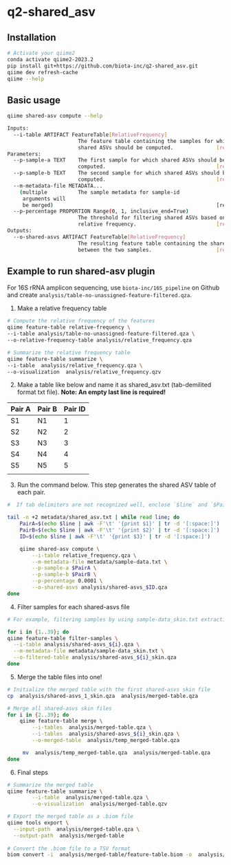 # q2-shared_asv
## Installation
```bash
# Activate your qiime2
conda activate qiime2-2023.2
pip install git+https://github.com/biota-inc/q2-shared_asv.git
qiime dev refresh-cache
qiime --help
```

## Basic usage
```bash
qiime shared-asv compute --help

Inputs:
  --i-table ARTIFACT FeatureTable[RelativeFrequency]
                       The feature table containing the samples for which
                       shared ASVs should be computed.              [required]
Parameters:
  --p-sample-a TEXT    The first sample for which shared ASVs should be
                       computed.                                    [required]
  --p-sample-b TEXT    The second sample for which shared ASVs should be
                       computed.                                    [required]
  --m-metadata-file METADATA...
    (multiple          The sample metadata for sample-id
     arguments will    
     be merged)                                                     [required]
  --p-percentage PROPORTION Range(0, 1, inclusive_end=True)
                       The threshold for filtering shared ASVs based on
                       relative frequency.                          [required]
Outputs:
  --o-shared-asvs ARTIFACT FeatureTable[RelativeFrequency]
                       The resulting feature table containing the shared ASVs
                       between the two samples.                     [required]
```

## Example to run shared-asv plugin

For 16S rRNA amplicon sequencing, use `biota-inc/16S_pipeline` on Github and create `analysis/table-no-unassigned-feature-filtered.qza`.

1. Make a relative frequency table

```bash
# Compute the relative frequency of the features
qiime feature-table relative-frequency \
--i-table analysis/table-no-unassigned-feature-filtered.qza \
--o-relative-frequency-table analysis/relative_frequency.qza

# Summarize the relative frequency table
qiime feature-table summarize \                                   
--i-table  analysis/relative_frequency.qza \ 
--o-visualization  analysis/relative_frequency.qzv
```

2. Make a table like below and name it as shared_asv.txt (tab-demilited format txt file).
**Note: An empty last line is required!**

| Pair A | Pair B | Pair ID |
|--------|--------|---------|
| S1     | N1     | 1       |
| S2     | N2     | 2       |
| S3     | N3     | 3       |
| S4     | N4     | 4       |
| S5     | N5     | 5       |
|        |        |         |

3. Run the command below. This step generates the shared ASV table of each pair.  


```bash
#  If tab delimiters are not recognized well, enclose `$line` and `$PairA(B)` with Quotation Marks (for example, `$(echo "$line" |`)

tail -n +2 metadata/shared_asv.txt | while read line; do
    PairA=$(echo $line | awk -F'\t' '{print $1}' | tr -d '[:space:]')
    PairB=$(echo $line | awk -F'\t' '{print $2}' | tr -d '[:space:]')
    ID=$(echo $line | awk -F'\t' '{print $3}' | tr -d '[:space:]')

    qiime shared-asv compute \
        --i-table relative_frequency.qza \
        --m-metadata-file metadata/sample-data.txt \
        --p-sample-a $PairA \
        --p-sample-b $PairB \
        --p-percentage 0.0001 \
        --o-shared-asvs analysis/shared-asvs_$ID.qza
done
```

4. Filter samples for each shared-asvs file
```bash
# For example, filtering samples by using sample-data_skin.txt extracting only skin label of sample_type (if not, create this kind of file)

for i in {1..39}; do
qiime feature-table filter-samples \
  --i-table analysis/shared-asvs_${i}.qza \
  --m-metadata-file metadata/sample-data_skin.txt \
  --o-filtered-table analysis/shared-asvs_${i}_skin.qza
done
```

5. Merge the table files into one!
```bash
# Initialize the merged table with the first shared-asvs skin file
cp  analysis/shared-asvs_1_skin.qza  analysis/merged-table.qza

# Merge all shared-asvs skin files
for i in {2..39}; do
    qiime feature-table merge \
        --i-tables  analysis/merged-table.qza \
        --i-tables  analysis/shared-asvs_${i}_skin.qza \
        --o-merged-table  analysis/temp_merged-table.qza

     mv  analysis/temp_merged-table.qza  analysis/merged-table.qza
done
```

6. Final steps
```bash
# Summarize the merged table
qiime feature-table summarize \
        --i-table  analysis/merged-table.qza \
        --o-visualization  analysis/merged-table.qzv

# Export the merged table as a .biom file
qiime tools export \
  --input-path  analysis/merged-table.qza \
  --output-path  analysis/merged-table
  
# Convert the .biom file to a TSV format
biom convert -i  analysis/merged-table/feature-table.biom -o  analysis/merged-table/table_biom.txt --to-tsv
```
